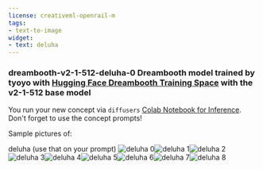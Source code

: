 ```yaml
---
license: creativeml-openrail-m
tags:
- text-to-image
widget:
- text: deluha
---
```

### dreambooth-v2-1-512-deluha-0 Dreambooth model trained by tyoyo with [Hugging Face Dreambooth Training Space](https://huggingface.co/spaces/multimodalart/dreambooth-training) with the v2-1-512 base model

You run your new concept via `diffusers` [Colab Notebook for Inference](https://colab.research.google.com/github/huggingface/notebooks/blob/main/diffusers/sd_dreambooth_inference.ipynb). Don't forget to use the concept prompts! 

Sample pictures of:
  
  
  
  
  
  
  
  
deluha (use that on your prompt) 
![deluha 0](https://huggingface.co/tyoyo/dreambooth-v2-1-512-deluha-0/resolve/main/concept_images/deluha_%281%29.jpg)![deluha 1](https://huggingface.co/tyoyo/dreambooth-v2-1-512-deluha-0/resolve/main/concept_images/deluha_%282%29.jpg)![deluha 2](https://huggingface.co/tyoyo/dreambooth-v2-1-512-deluha-0/resolve/main/concept_images/deluha_%283%29.jpg)![deluha 3](https://huggingface.co/tyoyo/dreambooth-v2-1-512-deluha-0/resolve/main/concept_images/deluha_%284%29.jpg)![deluha 4](https://huggingface.co/tyoyo/dreambooth-v2-1-512-deluha-0/resolve/main/concept_images/deluha_%285%29.jpg)![deluha 5](https://huggingface.co/tyoyo/dreambooth-v2-1-512-deluha-0/resolve/main/concept_images/deluha_%286%29.jpg)![deluha 6](https://huggingface.co/tyoyo/dreambooth-v2-1-512-deluha-0/resolve/main/concept_images/deluha_%287%29.jpg)![deluha 7](https://huggingface.co/tyoyo/dreambooth-v2-1-512-deluha-0/resolve/main/concept_images/deluha_%288%29.jpg)![deluha 8](https://huggingface.co/tyoyo/dreambooth-v2-1-512-deluha-0/resolve/main/concept_images/deluha_%289%29.jpg)
